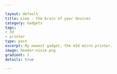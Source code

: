 ```yaml
---

layout: default
title: Lima - the brain of your devices
category: Gadgets
tags:
- 3d
- printer
type: post
excerpt: My newest gadget, the m3d micro printer.   
image: header-nixie.png
gradient: 2
details: true

---
```


